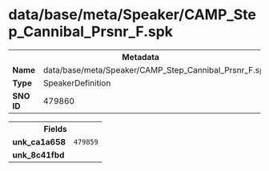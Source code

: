 <h1>data/base/meta/Speaker/CAMP_Step_Cannibal_Prsnr_F.spk</h1><table><tr><th colspan="100%">Metadata</th></tr><tr><td><b>Name</b></td><td>data/base/meta/Speaker/CAMP_Step_Cannibal_Prsnr_F.spk</td></tr><tr><td><b>Type</b></td><td>SpeakerDefinition</td></tr><tr><td><b>SNO ID</b></td><td>479860</td></tr></table>

<table><tr><th colspan="100%">Fields</th></tr><tr><td><b>unk_ca1a658</b></td><td><code>479859</code></td></tr><tr><td><b>unk_8c41fbd</b></td><td></td></tr></table>

